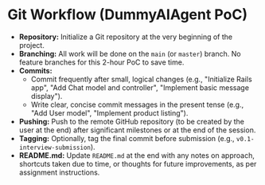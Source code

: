 # Git Workflow (DummyAIAgent PoC)

*   **Repository:** Initialize a Git repository at the very beginning of the project.
*   **Branching:** All work will be done on the `main` (or `master`) branch. No feature branches for this 2-hour PoC to save time.
*   **Commits:**
    *   Commit frequently after small, logical changes (e.g., "Initialize Rails app", "Add Chat model and controller", "Implement basic message display").
    *   Write clear, concise commit messages in the present tense (e.g., "Add User model", "Implement product listing").
*   **Pushing:** Push to the remote GitHub repository (to be created by the user at the end) after significant milestones or at the end of the session.
*   **Tagging:** Optionally, tag the final commit before submission (e.g., `v0.1-interview-submission`).
*   **README.md:** Update `README.md` at the end with any notes on approach, shortcuts taken due to time, or thoughts for future improvements, as per assignment instructions.
